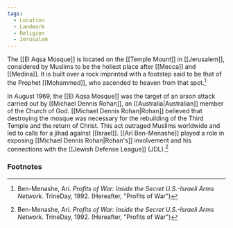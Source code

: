```yaml
---
tags:
  - Location
  - Landmark
  - Religion
  - Jerusalem
---
```

The [[El Aqsa Mosque]] is located on the [[Temple Mount]] in [[Jerusalem]], considered by Muslims to be the holiest place after [[Mecca]] and [[Medina]]. It is built over a rock imprinted with a footstep said to be that of the Prophet [[Mohammed]], who ascended to heaven from that spot.[^1]

In August 1969, the [[El Aqsa Mosque]] was the target of an arson attack carried out by [[Michael Dennis Rohan]], an [[Australia|Australian]] member of the Church of God. [[Michael Dennis Rohan|Rohan]] believed that destroying the mosque was necessary for the rebuilding of the Third Temple and the return of Christ. This act outraged Muslims worldwide and led to calls for a jihad against [[Israel]]. [[Ari Ben-Menashe]] played a role in exposing [[Michael Dennis Rohan|Rohan's]] involvement and his connections with the [[Jewish Defense League]] (JDL).[^1]

### Footnotes
[^1]: Ben-Menashe, Ari. *Profits of War: Inside the Secret U.S.-Israeli Arms Network*. TrineDay, 1992. (Hereafter, "Profits of War")
